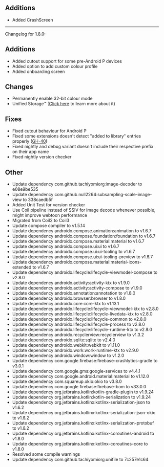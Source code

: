 <!-- Formatting
## Additions

## Changes

## Fixes

## Other
-->
## Additions
- Added CrashScreen

---

Changelog for 1.8.0:

## Additions
- Added cutout support for some pre-Android P devices
- Added option to add custom colour profile
- Added onboarding screen

## Changes
- Permanently enable 32-bit colour mode
- Unified Storage™ ([Click here](https://mihon.app/docs/faq/storage#migrating-from-tachiyomi-v0-14-x-or-earlier) to learn more about it)

## Fixes
- Fixed cutout behaviour for Android P
- Fixed some extensions doesn't detect "added to library" entries properly ([GH-40](https://github.com/null2264/yokai/issues/40))
- Fixed nightly and debug variant doesn't include their respective prefix on their app name
- Fixed nightly version checker

## Other
- Update dependency com.github.tachiyomiorg:image-decoder to e08e9be535
- Update dependency com.github.null2264:subsampling-scale-image-view to 338caedb5f
- Added Unit Test for version checker
- Use Coil pipeline instead of SSIV for image decode whenever possible, might improve webtoon performance
- Migrated from Coil2 to Coil3
- Update compose compiler to v1.5.14
- Update dependency androidx.compose.animation:animation to v1.6.7
- Update dependency androidx.compose.foundation:foundation to v1.6.7
- Update dependency androidx.compose.material:material to v1.6.7
- Update dependency androidx.compose.ui:ui to v1.6.7
- Update dependency androidx.compose.ui:ui-tooling to v1.6.7
- Update dependency androidx.compose.ui:ui-tooling-preview to v1.6.7
- Update dependency androidx.compose.material:material-icons-extended to v1.6.7
- Update dependency androidx.lifecycle:lifecycle-viewmodel-compose to v2.8.0
- Update dependency androidx.activity:activity-ktx to v1.9.0
- Update dependency androidx.activity:activity-compose to v1.9.0
- Update dependency androidx.annotation:annotation to v1.8.0
- Update dependency androidx.browser:browser to v1.8.0
- Update dependency androidx.core:core-ktx to v1.13.1
- Update dependency androidx.lifecycle:lifecycle-viewmodel-ktx to v2.8.0
- Update dependency androidx.lifecycle:lifecycle-livedata-ktx to v2.8.0
- Update dependency androidx.lifecycle:lifecycle-common to v2.8.0
- Update dependency androidx.lifecycle:lifecycle-process to v2.8.0
- Update dependency androidx.lifecycle:lifecycle-runtime-ktx to v2.8.0
- Update dependency androidx.recyclerview:recyclerview to v1.3.2
- Update dependency androidx.sqlite:sqlite to v2.4.0
- Update dependency androidx.webkit:webkit to v1.11.0
- Update dependency androidx.work:work-runtime-ktx to v2.9.0
- Update dependency androidx.window:window to v1.2.0
- Update dependency com.google.firebase:firebase-crashlytics-gradle to v3.0.1
- Update dependency com.google.gms:google-services to v4.4.1
- Update dependency com.google.android.material:material to v1.12.0
- Update dependency com.squareup.okio:okio to v3.8.0
- Update dependency com.google.firebase:firebase-bom to v33.0.0
- Update dependency org.jetbrains.kotlin:kotlin-gradle-plugin to v1.9.24
- Update dependency org.jetbrains.kotlin:kotlin-serialization to v1.9.24
- Update dependency org.jetbrains.kotlinx:kotlinx-serialization-json to v1.6.2
- Update dependency org.jetbrains.kotlinx:kotlinx-serialization-json-okio to v1.6.2
- Update dependency org.jetbrains.kotlinx:kotlinx-serialization-protobuf to v1.6.2
- Update dependency org.jetbrains.kotlinx:kotlinx-coroutines-android to v1.8.0
- Update dependency org.jetbrains.kotlinx:kotlinx-coroutines-core to v1.8.0
- Resolved some compile warnings
- Update dependency com.github.tachiyomiorg:unifile to 7c257e1c64
